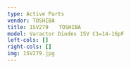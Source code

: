 ```yaml
---
type: Active Parts
vendor: TOSHIBA
title: 1SV279　　TOSHIBA
model: Varactor Diodes 15V C1=14-16pF
left-cols: []
right-cols: []
img: 1SV279.jpg
---
```

